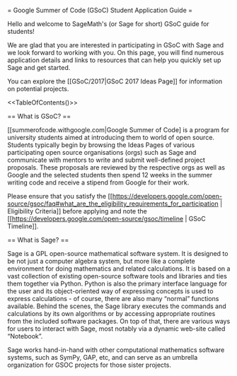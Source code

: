 = Google Summer of Code (GSoC) Student Application Guide =

Hello and welcome to SageMath's (or Sage for short) GSoC guide for students!

We are glad that you are interested in participating in GSoC with Sage and we look forward to working with you. On this page, you will find numerous application details and links to resources that can help you quickly set up Sage and get started.

You can explore the [[GSoC/2017|GSoC 2017 Ideas Page]] for information on potential projects.

<<TableOfContents()>>


== What is GSoC? ==

[[summerofcode.withgoogle.com|Google Summer of Code] is a program for university students aimed at introducing them to world of open source. Students typically begin by browsing the Ideas Pages of various participating open source organisations (orgs) such as Sage and communicate with mentors to write and submit well-defined project proposals. These proposals are reviewed by the respective orgs as well as Google and the selected students then spend 12 weeks in the summer writing code and receive a stipend from Google for their work. 

Please ensure that you satisfy the [[https://developers.google.com/open-source/gsoc/faq#what_are_the_eligibility_requirements_for_participation | Eligibility Criteria]] before applying and note the [[https://developers.google.com/open-source/gsoc/timeline | GSoC Timeline]].


== What is Sage? ==

Sage is a GPL open-source mathematical software system. It is designed to be not just a computer algebra system, but more like a complete environment for doing mathematics and related calculations. It is based on a vast collection of existing open-source software tools and libraries and ties them together via Python.  Python is also the primary interface language for the user and its object-oriented way of expressing concepts is used to express calculations - of course, there are also many “normal” functions available. Behind the scenes, the Sage library executes the commands and calculations by its own algorithms or by accessing appropriate routines from the included software packages. On top of that, there are various ways for users to interact with Sage, most notably via a dynamic web-site called “Notebook”.

Sage works hand-in-hand with other computational mathematics software systems, such as SymPy, GAP, etc, and can serve as an umbrella organization for GSOC projects for those sister projects.
